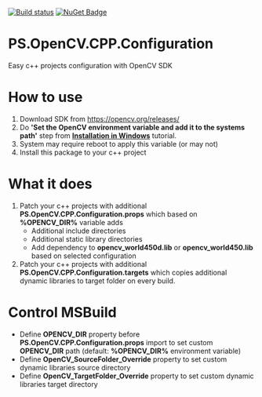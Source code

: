[![Build status](https://ci.appveyor.com/api/projects/status/j5y41lu33fw29i0y?svg=true)](https://ci.appveyor.com/project/BlackGad/ps-opencv-cpp-configuration)
[![NuGet Badge](https://buildstats.info/nuget/PS.OpenCV.CPP.Configuration)](https://www.nuget.org/packages/NUnit/)
# PS.OpenCV.CPP.Configuration
Easy c++ projects configuration with OpenCV SDK

# How to use
1) Download SDK from https://opencv.org/releases/ 
2) Do **'Set the OpenCV environment variable and add it to the systems path'** step from [**Installation in Windows**](https://docs.opencv.org/master/d3/d52/tutorial_windows_install.html#tutorial_windows_install_path) tutorial.
3) System may require reboot to apply this variable (or may not)
4) Install this package to your c++ project

# What it does
1) Patch your c++ projects with additional **PS.OpenCV.CPP.Configuration.props** which based on **%OPENCV_DIR%** variable adds
    - Additional include directories
    - Additional static library directories
    - Add dependency to **opencv_world450d.lib** or **opencv_world450.lib** based on selected configuration
2) Patch your c++ projects with additional **PS.OpenCV.CPP.Configuration.targets** which copies additional dynamic libraries to target folder on every build.

# Control MSBuild
- Define **OPENCV_DIR** property before **PS.OpenCV.CPP.Configuration.props** import to set custom **OPENCV_DIR** path (default: **%OPENCV_DIR%** environment variable)
- Define **OpenCV_SourceFolder_Override** property to set custom dynamic libraries source directory
- Define **OpenCV_TargetFolder_Override** property to set custom dynamic libraries target directory


